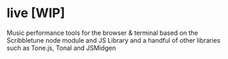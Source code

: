 # live [WIP]

Music performance tools for the browser & terminal based on the Scribbletune node module and JS Library and a handful of other libraries such as Tone.js, Tonal and JSMidgen
